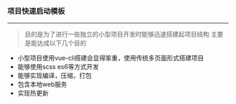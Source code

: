 ### 项目快速启动模板
-----
> 目的是为了进行一些独立的小型项目开发时能够迅速搭建起项目结构
主要是能达成以下几个目的
- 小型项目使用vue-cli搭建会显得笨重，使用传统多页面形式搭建项目
- 能够使用scss es6等方式开发
- 能够实现编译，压缩，打包
- 包含本地web服务
- 实现热更新

